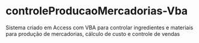 # controleProducaoMercadorias-Vba
Sistema criado em Access com VBA para controlar ingredientes e materiais para produção de mercadorias, cálculo de custo e controle de vendas
